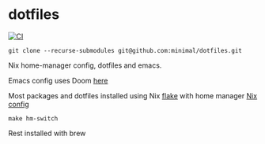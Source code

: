 dotfiles
========
[![CI](https://github.com/minimal/dotfiles/actions/workflows/build.yml/badge.svg)](https://github.com/minimal/dotfiles/actions/workflows/build.yml)

    git clone --recurse-submodules git@github.com:minimal/dotfiles.git

Nix home-manager config, dotfiles and emacs.

Emacs config uses Doom [here](doom.d/)

Most packages and dotfiles installed using Nix [flake](flake.nix) with home manager [Nix config](nixpkgs/)

`make hm-switch`

Rest installed with brew
